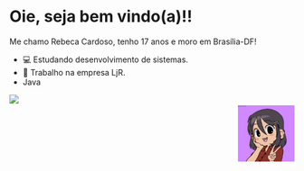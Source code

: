 # Oie, seja bem vindo(a)!!
Me chamo Rebeca Cardoso, tenho 17 anos e moro em Brasília-DF!
* 💻 Estudando desenvolvimento de sistemas.
* 💼 Trabalho na empresa LjR.                                               
* Java
 <img src="https://raw.githubusercontent.com/jmnote/z-icons/master/svg/java.svg" width="50px">

 <div style="display: flex; justify-content: end; width: 100%"> 
  <img style="display: block;" src="ImagemPerfil.png" width="100px">
 </div>
